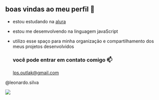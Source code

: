 ## boas vindas ao meu perfil 💙



- estou estudando na [alura](https.//www.alura.com.br)
- estou me desemvolvendo na linguagem javaScript
- utilizo esse spaço para minha organização e compartilhamento dos meus projetos desenvolvidos



  ### você pode entrar em contato comigo 📫

  lps.outlak@gmail.com

@leonardo.silva


![](https://media1.tenor.com/m/AQQS6bMiRB8AAAAC/flamengo-segue-o-lider.gif)

